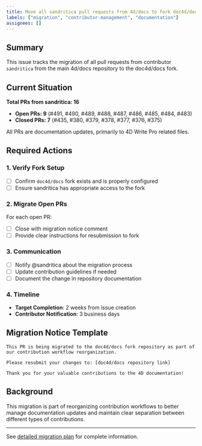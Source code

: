 ```yaml
---
title: Move all sandritica pull requests from 4d/docs to fork doc4d/docs
labels: ["migration", "contributor-management", "documentation"]
assignees: []
---
```


## Summary

This issue tracks the migration of all pull requests from contributor `sandritica` from the main 4d/docs repository to the doc4d/docs fork.

## Current Situation

**Total PRs from sandritica: 16**
- **Open PRs: 9** (#491, #490, #489, #488, #487, #486, #485, #484, #483)
- **Closed PRs: 7** (#435, #380, #379, #378, #377, #376, #375)

All PRs are documentation updates, primarily to 4D Write Pro related files.

## Required Actions

### 1. Verify Fork Setup
- [ ] Confirm `doc4d/docs` fork exists and is properly configured
- [ ] Ensure sandritica has appropriate access to the fork

### 2. Migrate Open PRs
For each open PR:
- [ ] Close with migration notice comment
- [ ] Provide clear instructions for resubmission to fork

### 3. Communication
- [ ] Notify @sandritica about the migration process
- [ ] Update contribution guidelines if needed
- [ ] Document the change in repository documentation

### 4. Timeline
- **Target Completion**: 2 weeks from issue creation
- **Contributor Notification**: 3 business days

## Migration Notice Template

```
This PR is being migrated to the doc4d/docs fork repository as part of our contribution workflow reorganization. 

Please resubmit your changes to: [doc4d/docs repository link]

Thank you for your valuable contributions to the 4D documentation!
```

## Background

This migration is part of reorganizing contribution workflows to better manage documentation updates and maintain clear separation between different types of contributions.

---

See [detailed migration plan](.github/ISSUE_MIGRATION_SANDRITICA.md) for complete information.